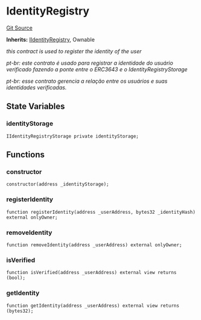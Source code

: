 # IdentityRegistry
[Git Source](https://github.com/renancorreadev/RWAStation/blob/a342e941dc7ad5be1e9dd1d9d5ed2046f709e55c/src/IdentityRegistry.sol)

**Inherits:**
[IIdentityRegistry](/src/interfaces/IIdentityRegistry.sol/interface.IIdentityRegistry.md), Ownable

*this contract is used to register the identity of the user*

*pt-br: este contrato é usado para registrar a identidade do usuário verificado fazendo a ponte entre o ERC3643 e o IdentityRegistryStorage*

*pt-br: esse contrato gerencia a relação entre os usuários e suas identidades verificadas.*


## State Variables
### identityStorage

```solidity
IIdentityRegistryStorage private identityStorage;
```


## Functions
### constructor


```solidity
constructor(address _identityStorage);
```

### registerIdentity


```solidity
function registerIdentity(address _userAddress, bytes32 _identityHash) external onlyOwner;
```

### removeIdentity


```solidity
function removeIdentity(address _userAddress) external onlyOwner;
```

### isVerified


```solidity
function isVerified(address _userAddress) external view returns (bool);
```

### getIdentity


```solidity
function getIdentity(address _userAddress) external view returns (bytes32);
```

